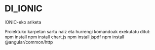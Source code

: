 # DI_IONIC
IONIC-eko ariketa

Proiektuko karpetan sartu naiz eta hurrengi komandoak exekutatu ditut:
npm install
npm install chart.js
npm install jspdf
npm install @angular/common/http

